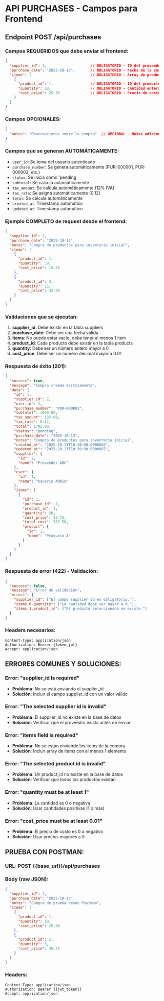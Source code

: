 # API PURCHASES - Campos para Frontend

## Endpoint POST /api/purchases

### Campos REQUERIDOS que debe enviar el frontend:

```json
{
  "supplier_id": 1,                    // OBLIGATORIO - ID del proveedor (debe existir en suppliers)
  "purchase_date": "2025-10-13",       // OBLIGATORIO - Fecha de la compra (formato YYYY-MM-DD)
  "items": [                           // OBLIGATORIO - Array de productos, mínimo 1 item
    {
      "product_id": 1,                 // OBLIGATORIO - ID del producto (debe existir en products)
      "quantity": 10,                  // OBLIGATORIO - Cantidad entera, mínimo 1
      "cost_price": 25.50              // OBLIGATORIO - Precio de costo, mínimo 0.01
    }
  ]
}
```

### Campos OPCIONALES:

```json
{
  "notes": "Observaciones sobre la compra"  // OPCIONAL - Notas adicionales
}
```

### Campos que se generan AUTOMÁTICAMENTE:

- `user_id`: Se toma del usuario autenticado
- `purchase_number`: Se genera automáticamente (PUR-000001, PUR-000002, etc.)
- `status`: Se inicia como 'pending'
- `subtotal`: Se calcula automáticamente
- `tax_amount`: Se calcula automáticamente (12% IVA)
- `tax_rate`: Se asigna automáticamente (0.12)
- `total`: Se calcula automáticamente
- `created_at`: Timestamp automático
- `updated_at`: Timestamp automático

### Ejemplo COMPLETO de request desde el frontend:

```json
{
  "supplier_id": 2,
  "purchase_date": "2025-10-13",
  "notes": "Compra de productos para inventario inicial",
  "items": [
    {
      "product_id": 1,
      "quantity": 50,
      "cost_price": 15.75
    },
    {
      "product_id": 3,
      "quantity": 25,
      "cost_price": 32.50
    }
  ]
}
```

### Validaciones que se ejecutan:

1. **supplier_id**: Debe existir en la tabla suppliers
2. **purchase_date**: Debe ser una fecha válida
3. **items**: No puede estar vacío, debe tener al menos 1 item
4. **product_id**: Cada producto debe existir en la tabla products
5. **quantity**: Debe ser un número entero mayor a 0
6. **cost_price**: Debe ser un número decimal mayor a 0.01

### Respuesta de éxito (201):

```json
{
  "success": true,
  "message": "Compra creada exitosamente",
  "data": {
    "id": 1,
    "supplier_id": 2,
    "user_id": 1,
    "purchase_number": "PUR-000001",
    "subtotal": 1600.00,
    "tax_amount": 192.00,
    "tax_rate": 0.12,
    "total": 1792.00,
    "status": "pending",
    "purchase_date": "2025-10-13",
    "notes": "Compra de productos para inventario inicial",
    "created_at": "2025-10-13T10:30:00.000000Z",
    "updated_at": "2025-10-13T10:30:00.000000Z",
    "supplier": {
      "id": 2,
      "name": "Proveedor ABC"
    },
    "user": {
      "id": 1,
      "name": "Usuario Admin"
    },
    "items": [
      {
        "id": 1,
        "purchase_id": 1,
        "product_id": 1,
        "quantity": 50,
        "cost_price": 15.75,
        "total_cost": 787.50,
        "product": {
          "id": 1,
          "name": "Producto A"
        }
      }
    ]
  }
}
```

### Respuesta de error (422) - Validación:

```json
{
  "success": false,
  "message": "Error de validación",
  "errors": {
    "supplier_id": ["El campo supplier id es obligatorio."],
    "items.0.quantity": ["La cantidad debe ser mayor a 0."],
    "items.1.product_id": ["El producto seleccionado no existe."]
  }
}
```

### Headers necesarios:

```
Content-Type: application/json
Authorization: Bearer {token_jwt}
Accept: application/json
```

## ERRORES COMUNES Y SOLUCIONES:

### Error: "supplier_id is required"
- **Problema**: No se está enviando el supplier_id
- **Solución**: Incluir el campo supplier_id con un valor válido

### Error: "The selected supplier id is invalid"
- **Problema**: El supplier_id no existe en la base de datos
- **Solución**: Verificar que el proveedor exista antes de enviar

### Error: "items field is required"
- **Problema**: No se están enviando los items de la compra
- **Solución**: Incluir array de items con al menos 1 elemento

### Error: "The selected product id is invalid"
- **Problema**: Un product_id no existe en la base de datos
- **Solución**: Verificar que todos los productos existan

### Error: "quantity must be at least 1"
- **Problema**: La cantidad es 0 o negativa
- **Solución**: Usar cantidades positivas (1 o más)

### Error: "cost_price must be at least 0.01"
- **Problema**: El precio de costo es 0 o negativo
- **Solución**: Usar precios mayores a 0

## PRUEBA CON POSTMAN:

### URL: POST {{base_url}}/api/purchases

### Body (raw JSON):
```json
{
  "supplier_id": 1,
  "purchase_date": "2025-10-13",
  "notes": "Compra de prueba desde Postman",
  "items": [
    {
      "product_id": 1,
      "quantity": 10,
      "cost_price": 25.50
    },
    {
      "product_id": 2,
      "quantity": 5,
      "cost_price": 45.75
    }
  ]
}
```

### Headers:
```
Content-Type: application/json
Authorization: Bearer {{jwt_token}}
Accept: application/json
```